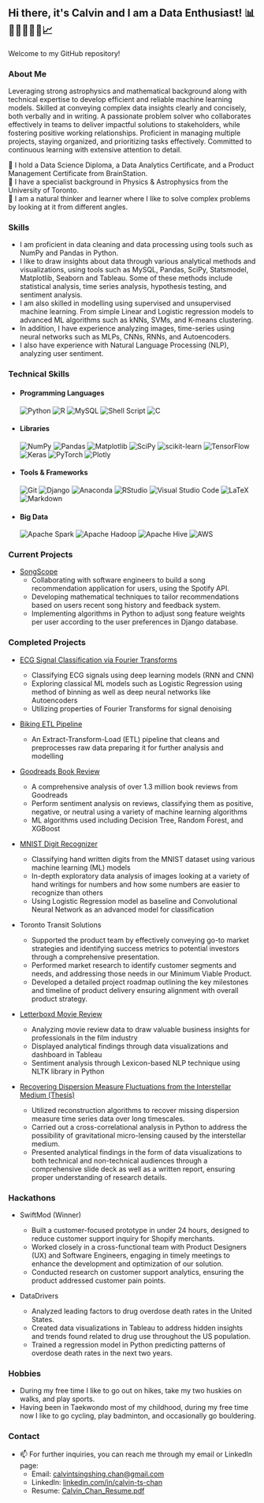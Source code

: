 ## Hi there, it's Calvin and I am a Data Enthusiast! 📊👨‍💻🧠👨‍🔬📈  

<!--
**chantsin/chantsin** is a ✨ _special_ ✨ repository because its `README.md` (this file) appears on your GitHub profile.
-->

Welcome to my GitHub repository!

### About Me
Leveraging strong astrophysics and mathematical background along with technical expertise to develop efficient and reliable machine learning models. Skilled at conveying complex data insights clearly and concisely, both verbally and in writing. A passionate problem solver who collaborates effectively in teams to deliver impactful solutions to stakeholders, while fostering positive working relationships. Proficient in managing multiple projects, staying organized, and prioritizing tasks effectively. Committed to continuous learning with extensive attention to detail.

🌱  I hold a Data Science Diploma, a Data Analytics Certificate, and a Product Management Certificate from BrainStation.  
🔭  I have a specialist background in Physics & Astrophysics from the University of Toronto.  
🧐  I am a natural thinker and learner where I like to solve complex problems by looking at it from different angles.

### Skills
- I am proficient in data cleaning and data processing using tools such as NumPy and Pandas in Python.
- I like to draw insights about data through various analytical methods and visualizations, using tools such as MySQL, Pandas, SciPy, Statsmodel, Matplotlib, Seaborn and Tableau. Some of these methods include statistical analysis, time series analysis, hypothesis testing, and sentiment analysis.
- I am also skilled in modelling using supervised and unsupervised machine learning. From simple Linear and Logistic regression models to advanced ML algorithms such as kNNs, SVMs, and K-means clustering.
- In addition, I have experience analyzing images, time-series using neural networks such as MLPs, CNNs, RNNs, and Autoencoders.
- I also have experience with Natural Language Processing (NLP), analyzing user sentiment. 

### Technical Skills
<!-- 
Copyright (c) 2020 Ileriayo Adebiyi

Permission is hereby granted, free of charge, to any person obtaining a copy
of this software and associated documentation files (the "Software"), to deal
in the Software without restriction, including without limitation the rights
to use, copy, modify, merge, publish, distribute, sublicense, and/or sell
copies of the Software, and to permit persons to whom the Software is
furnished to do so, subject to the following conditions:

The above copyright notice and this permission notice shall be included in all
copies or substantial portions of the Software.
-->
<!-- 
https://github.com/Ileriayo/markdown-badges
-->
- #### Programming Languages
  ![Python](https://img.shields.io/badge/python-3670A0?style=for-the-badge&logo=python&logoColor=ffdd54)
  ![R](https://img.shields.io/badge/r-%23276DC3.svg?style=for-the-badge&logo=r&logoColor=white)
  ![MySQL](https://img.shields.io/badge/mysql-4479A1.svg?style=for-the-badge&logo=mysql&logoColor=white)
  ![Shell Script](https://img.shields.io/badge/shell_script-%23121011.svg?style=for-the-badge&logo=gnu-bash&logoColor=white)
  ![C](https://img.shields.io/badge/c-%2300599C.svg?style=for-the-badge&logo=c&logoColor=white)

- #### Libraries
  ![NumPy](https://img.shields.io/badge/numpy-%23013243.svg?style=for-the-badge&logo=numpy&logoColor=white)
  ![Pandas](https://img.shields.io/badge/pandas-%23150458.svg?style=for-the-badge&logo=pandas&logoColor=white)
  ![Matplotlib](https://img.shields.io/badge/Matplotlib-%23ffffff.svg?style=for-the-badge&logo=Matplotlib&logoColor=black)
  ![SciPy](https://img.shields.io/badge/SciPy-%230C55A5.svg?style=for-the-badge&logo=scipy&logoColor=%white)
  ![scikit-learn](https://img.shields.io/badge/scikit--learn-%23F7931E.svg?style=for-the-badge&logo=scikit-learn&logoColor=white)
  ![TensorFlow](https://img.shields.io/badge/TensorFlow-%23FF6F00.svg?style=for-the-badge&logo=TensorFlow&logoColor=white)
  ![Keras](https://img.shields.io/badge/Keras-%23D00000.svg?style=for-the-badge&logo=Keras&logoColor=white)
  ![PyTorch](https://img.shields.io/badge/PyTorch-%23EE4C2C.svg?style=for-the-badge&logo=PyTorch&logoColor=white)
  ![Plotly](https://img.shields.io/badge/Plotly-%233F4F75.svg?style=for-the-badge&logo=plotly&logoColor=white)

- #### Tools & Frameworks
  ![Git](https://img.shields.io/badge/git-%23F05033.svg?style=for-the-badge&logo=git&logoColor=white)
  ![Django](https://img.shields.io/badge/django-%23092E20.svg?style=for-the-badge&logo=django&logoColor=white)
  ![Anaconda](https://img.shields.io/badge/Anaconda-%2344A833.svg?style=for-the-badge&logo=anaconda&logoColor=white)
  ![RStudio](https://img.shields.io/badge/RStudio-4285F4?style=for-the-badge&logo=rstudio&logoColor=white)
  ![Visual Studio Code](https://img.shields.io/badge/Visual%20Studio%20Code-0078d7.svg?style=for-the-badge&logo=visual-studio-code&logoColor=white)
  ![LaTeX](https://img.shields.io/badge/latex-%23008080.svg?style=for-the-badge&logo=latex&logoColor=white)
  ![Markdown](https://img.shields.io/badge/markdown-%23000000.svg?style=for-the-badge&logo=markdown&logoColor=white)

- #### Big Data 
  ![Apache Spark](https://img.shields.io/badge/Apache%20Spark-FDEE21?style=for-the-badge&logo=apachespark&logoColor=black)
  ![Apache Hadoop](https://img.shields.io/badge/Apache%20Hadoop-66CCFF?style=for-the-badge&logo=apachehadoop&logoColor=black)
  ![Apache Hive](https://img.shields.io/badge/Apache%20Hive-FDEE21?style=for-the-badge&logo=apachehive&logoColor=black)
  ![AWS](https://img.shields.io/badge/AWS-%23FF9900.svg?style=for-the-badge&logo=amazon-aws&logoColor=white)
  
### Current Projects
- [SongScope](https://github.com/alueddeke/songscope) 
  - Collaborating with software engineers to build a song recommendation application for users, using the Spotify API.
  - Developing mathematical techniques to tailor recommendations based on users recent song history and feedback system. 
  - Implementing algorithms in Python to adjust song feature weights per user according to the user preferences in Django database.
<!--
- [Anti-Money Laundering (AML) Detection](https://github.com/chantsin/anti_money_laundering_ibm)
  - Using machine learning techniques to develop a predictive model in Python that identifies suspicious transactions indicative of money laundering activities.
  - Leveraging PySpark to handle the large dataset for preprocessing and modeling, significantly increasing processing speed.
  - Documenting project workflow, methodologies, results, as well as version control using Git, ensuring clear understanding and reproducibility.
-->
### Completed Projects
- [ECG Signal Classification via Fourier Transforms](https://github.com/chantsin/ecg-classification-via-fft/tree/main)
  - Classifying ECG signals using deep learning models (RNN and CNN) 
  - Exploring classical ML models such as Logistic Regression using method of binning as well as deep neural networks like Autoencoders 
  - Utilizing properties of Fourier Transforms for signal denoising
 
- [Biking ETL Pipeline](https://github.com/chantsin/biking_etl)
  - An Extract-Transform-Load (ETL) pipeline that cleans and preprocesses raw data preparing it for further analysis and modelling

- [Goodreads Book Review](https://github.com/chantsin/Goodreads_Book_Reviews/tree/main)
  - A comprehensive analysis of over 1.3 million book reviews from Goodreads
  - Perform sentiment analysis on reviews, classifying them as positive, negative, or neutral using a variety of machine learning algorithms
  - ML algorithms used including Decision Tree, Random Forest, and XGBoost

- [MNIST Digit Recognizer](https://github.com/clem21chan/MNIST_Digit_Recognizer)
  - Classifying hand written digits from the MNIST dataset using various machine learning (ML) models
  - In-depth exploratory data analysis of images looking at a variety of hand writings for numbers and how some numbers are easier to recognize than others
  - Using Logistic Regression model as baseline and Convolutional Neural Network as an advanced model for classification

- Toronto Transit Solutions
  - Supported the product team by effectively conveying go-to market strategies and identifying success metrics to potential investors through a comprehensive presentation.
  - Performed market research to identify customer segments and needs, and addressing those needs in our Minimum Viable Product.
  - Developed a detailed project roadmap outlining the key milestones and timeline of product delivery ensuring alignment with overall product strategy. 
 
- [Letterboxd Movie Review](https://github.com/chantsin/Letterboxd_Project/tree/main)
  - Analyzing movie review data to draw valuable business insights for professionals in the film industry
  - Displayed analytical findings through data visualizations and dashboard in Tableau
  - Sentiment analysis through Lexicon-based NLP technique using NLTK library in Python 

- [Recovering Dispersion Measure Fluctuations from the Interstellar Medium (Thesis)](https://github.com/chantsin/Base-Camp)
  - Utilized reconstruction algorithms to recover missing dispersion measure time series data over long timescales.
  - Carried out a cross-correlational analysis in Python to address the possibility of gravitational micro-lensing caused by the interstellar medium.
  - Presented analytical findings in the form of data visualizations to both technical and non-technical audiences through a comprehensive slide deck as well as a written report, ensuring proper understanding of research details.

### Hackathons
- SwiftMod (Winner)
  - Built a customer-focused prototype in under 24 hours, designed to reduce customer support inquiry for Shopify merchants.
  - Worked closely in a cross-functional team with Product Designers (UX) and Software Engineers, engaging in timely meetings to enhance the development and optimization of our solution. 
  - Conducted research on customer support analytics, ensuring the product addressed customer pain points. 

- DataDrivers
  - Analyzed leading factors to drug overdose death rates in the United States.
  - Created data visualizations in Tableau to address hidden insights and trends found related to drug use throughout the US population. 
  - Trained a regression model in Python predicting patterns of overdose death rates in the next two years.

### Hobbies
- During my free time I like to go out on hikes, take my two huskies on walks, and play sports.
- Having been in Taekwondo most of my childhood, during my free time now I like to go cycling, play badminton, and occasionally go bouldering.

<!--Skilled in Python using packages such as NumPy, Pandas, Matplotlib, SciPy, Statsmodels, SymPy. Experience using Excel and MySQL for data cleaning and analysis, and data visualizations through Tableau. As an inquisitive data scientist I have experience utilizing different machine learning algorithms to gain insights and predictions. Some of the classical algorithms include linear and logistc regression, kNNs, SVMs, and k-means clustering. I have also used neural networks to look at more complicated data, utilizing different architectures depending on the data type through TensorFlow or Pytorch. As a data analyst, I have performed different types of data analytics, including but not limited to, statistical, time-series, and sentiment analysis, using tools such as Python, SQL and Tableau. 

learning about Machine Learning and Big Data, using tools such as Scikit-Learn, TensorFlow, Keras and more.
-->

### Contact
- 📫 For further inquiries, you can reach me through my email or LinkedIn page:
  - Email: calvintsingshing.chan@gmail.com
  - LinkedIn: [linkedin.com/in/calvin-ts-chan](https://www.linkedin.com/in/calvin-ts-chan/)
  - Resume: [Calvin_Chan_Resume.pdf](https://github.com/chantsin/chantsin/blob/main/Calvin_Chan_Resume.pdf)
 

